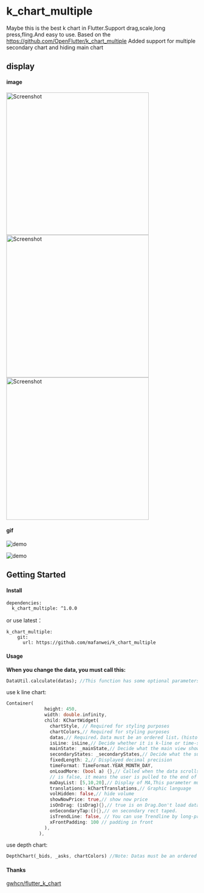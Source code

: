 # k_chart_multiple
Maybe this is the best k chart in Flutter.Support drag,scale,long press,fling.And easy to use.
Based on the https://github.com/OpenFlutter/k_chart_multiple
Added support for multiple secondary chart and hiding main chart

## display

#### image

<img src="https://github.com/mafanwei/k_chart_multiple/blob/master/example/images/Screenshot1.jpg" width="375" alt="Screenshot"/>

<img src="https://github.com/mafanwei/k_chart_multiple/blob/master/example/images/Screenshot2.jpg" width="375" alt="Screenshot"/>

<img src="https://github.com/mafanwei/k_chart_multiple/blob/master/example/images/Screenshot3.jpeg" width="375" alt="Screenshot"/>

#### gif

![demo](https://github.com/mafanwei/k_chart_multiple/blob/master/example/images/demo.gif)

![demo](https://github.com/mafanwei/k_chart_multiple/blob/master/example/images/demo2.gif)

## Getting Started
#### Install
```
dependencies:
  k_chart_multiple: ^1.0.0
```
or use latest：
```
k_chart_multiple:
    git:
      url: https://github.com/mafanwei/k_chart_multiple
```
#### Usage

**When you change the data, you must call this:**
```dart
DataUtil.calculate(datas); //This function has some optional parameters: n is BOLL N-day closing price. k is BOLL param.
```

use k line chart:
```dart
Container(
              height: 450,
              width: double.infinity,
              child: KChartWidget(
                chartStyle, // Required for styling purposes
                chartColors,// Required for styling purposes
                datas,// Required，Data must be an ordered list，(history=>now)
                isLine: isLine,// Decide whether it is k-line or time-sharing
                mainState: _mainState,// Decide what the main view shows
                secondaryStates: _secondaryStates,// Decide what the sub views shows
                fixedLength: 2,// Displayed decimal precision
                timeFormat: TimeFormat.YEAR_MONTH_DAY,
                onLoadMore: (bool a) {},// Called when the data scrolls to the end. When a is true, it means the user is pulled to the end of the right side of the data. When a
                // is false, it means the user is pulled to the end of the left side of the data.
                maDayList: [5,10,20],// Display of MA,This parameter must be equal to DataUtil.calculate‘s maDayList
                translations: kChartTranslations,// Graphic language
                volHidden: false,// hide volume
                showNowPrice: true,// show now price
                isOnDrag: (isDrag){},// true is on Drag.Don't load data while Draging.
                onSecondaryTap:(){},// on secondary rect taped.
                isTrendLine: false, // You can use Trendline by long-pressing and moving your finger after setting true to isTrendLine property. 
                xFrontPadding: 100 // padding in front
              ),
            ),
```
use depth chart:
```dart
DepthChart(_bids, _asks, chartColors) //Note: Datas must be an ordered list，
```

#### Thanks
[gwhcn/flutter_k_chart](https://github.com/gwhcn/flutter_k_chart)
